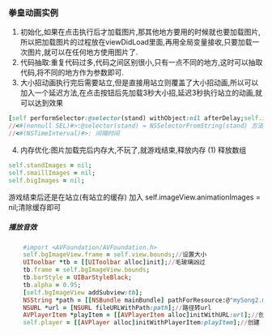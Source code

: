 ### 拳皇动画实例

1. 初始化,如果在点击执行后才加载图片,那其他地方要用的时候就也要加载图片,所以把加载图片的过程放在viewDidLoad里面,再用全局变量接收,只要加载一次图片,就可以在任何地方使用图片了.
2. 代码抽取:重复代码过多,代码之间区别很小,只有一点不同的地方,这时可以抽取代码,将不同的地方作为参数即可.
3. 大小招动画执行完后需要站立,但是直接用站立则覆盖了大小招动画,所以可以加入一个延迟方法,在点击按钮后先加载3秒大小招,延迟3秒执行站立的动画,就可以达到效果
```ruby
[self performSelector:@selector(stand) withObject:nil afterDelay;self.imageView.animationDuration];
//<#(nonnull SEL)#>:@selector(stand) = NSSelectorFromString(stand) 方法
//<#(NSTimeInterval)#>: 间隔时间
```
4. 内存优化:图片加载完后内存大,不玩了,就游戏结束,释放内存
 (1) 释放数组
 ```ruby
 self.standImages = nil;
 self.smaillImages = nil;
 self.bigImages = nil;
```
游戏结束后还是在站立(有站立的缓存)
加入 self.imageView.animationImages = nil;清除缓存即可
##### 播放音效

```ruby
    #import <AVFoundation/AVFoundation.h>
    self.bgImageView.frame = self.view.bounds;//设置大小
    UIToolbar *tb = [[UIToolbar alloc]init];//毛玻璃凶过
    tb.frame = self.bgImageView.bounds;
    tb.barStyle = UIBarStyleBlack;
    tb.alpha = 0.95;
    [self.bgImageView addSubview:tb];
    NSString *path = [[NSBundle mainBundle] pathForResource:@"mySong2.mp3" ofType:nil];//取资源路径
    NSURL *url = [NSURL fileURLWithPath:path];//路径转url
    AVPlayerItem *playItem = [[AVPlayerItem alloc]initWithURL:url];//创建歌曲
    self.player = [[AVPlayer alloc]initWithPlayerItem:playItem];//创建 并 接收avplayer
    
```

